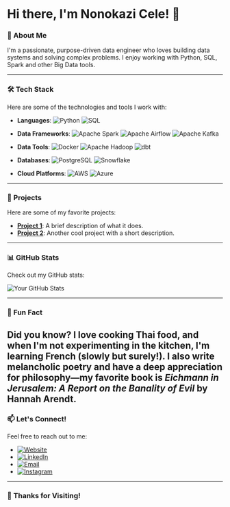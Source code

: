 # Hi there, I'm Nonokazi Cele! 👋

### 🚀 About Me
I'm a passionate, purpose-driven data engineer who loves building data systems and solving complex problems. I enjoy working with Python, SQL, Spark and other Big Data tools.

---

### 🛠️ Tech Stack
Here are some of the technologies and tools I work with:

- **Languages**: 
  ![Python](https://img.shields.io/badge/Python-3776AB?style=for-the-badge&logo=python&logoColor=white)
  ![SQL](https://img.shields.io/badge/SQL-4479A1?style=for-the-badge&logo=postgresql&logoColor=white)

- **Data Frameworks**:
  ![Apache Spark](https://img.shields.io/badge/Apache_Spark-E25A1C?style=for-the-badge&logo=apachespark&logoColor=white)
  ![Apache Airflow](https://img.shields.io/badge/Apache_Airflow-017CEE?style=for-the-badge&logo=apacheairflow&logoColor=white)
  ![Apache Kafka](https://img.shields.io/badge/Apache_Kafka-231F20?style=for-the-badge&logo=apachekafka&logoColor=white)

- **Data Tools**:
  ![Docker](https://img.shields.io/badge/Docker-2496ED?style=for-the-badge&logo=docker&logoColor=white)
  ![Apache Hadoop](https://img.shields.io/badge/Apache_Hadoop-66CCFF?style=for-the-badge&logo=apachehadoop&logoColor=black)
  ![dbt](https://img.shields.io/badge/dbt-FF694B?style=for-the-badge&logo=dbt&logoColor=white)

- **Databases**:
  ![PostgreSQL](https://img.shields.io/badge/PostgreSQL-4169E1?style=for-the-badge&logo=postgresql&logoColor=white)
  ![Snowflake](https://img.shields.io/badge/Snowflake-29B5E8?style=for-the-badge&logo=snowflake&logoColor=white)

- **Cloud Platforms**:
  ![AWS](https://img.shields.io/badge/AWS-232F3E?style=for-the-badge&logo=amazonaws&logoColor=white)
  ![Azure](https://img.shields.io/badge/Azure-0089D6?style=for-the-badge&logo=microsoftazure&logoColor=white)


---

### 🎨 Projects
Here are some of my favorite projects:

- **[Project 1](https://github.com/yourusername/project1)**: A brief description of what it does.
- **[Project 2](https://github.com/yourusername/project2)**: Another cool project with a short description.

---

### 📊 GitHub Stats
Check out my GitHub stats:

![Your GitHub Stats](https://github-readme-stats.vercel.app/api?username=nonokazicele5&show_icons=true&theme=radical)

---

### 🌟 Fun Fact 
Did you know? I love cooking Thai food, and when I'm not experimenting in the kitchen, I'm learning French (slowly but surely!). I also write melancholic poetry and have a deep appreciation for philosophy—my favorite book is *Eichmann in Jerusalem: A Report on the Banality of Evil* by Hannah Arendt.
---

### 📫 Let's Connect!
Feel free to reach out to me:

- [![Website](https://img.shields.io/badge/Website-4285F4?style=for-the-badge&logo=googlechrome&logoColor=white)](https://nonokazicele5.github.io/my-portfolio/)
- [![LinkedIn](https://img.shields.io/badge/LinkedIn-0077B5?style=for-the-badge&logo=linkedin&logoColor=white)](https://linkedin.com/in/nonokazi-cele-5b33b0261)
- [![Email](https://img.shields.io/badge/Email-D14836?style=for-the-badge&logo=gmail&logoColor=white)](mailto:nonokazicele@gmail.com)
- [![Instagram](https://img.shields.io/badge/Instagram-E4405F?style=for-the-badge&logo=instagram&logoColor=white)](https://instagram.com/nonokazic)

---

### 🎉 Thanks for Visiting!


